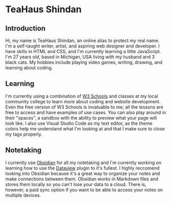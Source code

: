 # TeaHaus Shindan
## Introduction
Hi, my name is TeaHaus Shindan, an online alias to protect my real name. I'm a self-taught writer, artist, and aspiring web designer and developer. I have skills in HTML and CSS, and I'm currently learning a little JavaScript. I'm 27 years old, based in Michigan, USA living with my husband and 3 black cats. My hobbies include playing video games, writing, drawing, and learning about coding.
## Learning
I'm currently using a combination of [W3 Schools](https://www.w3schools.com/) and classes at my local community college to learn more about coding and website development. Even the free version of W3 Schools is invaluable to me; all the lessons are free to access and have examples of use cases. You can also play around in their "spaces", a sandbox with the ability to preview what your page will look like. I also use Visual Studio Code as my text editor, as the theme colors help me understand what I'm looking at and that I make sure to close my tags properly.
## Notetaking
I currently use [Obsidian](https://obsidian.md/) for all my notetaking and I'm currently working on learning how to use the [Dataview](https://github.com/blacksmithgu/obsidian-dataview) plugin to it's fullest.
I highly reccomend looking into Obsidian because it's a great way to organize your notes and make connections between them. Obsidian works in Markdown files and stores them locally so you can't lose your data to a cloud. There is, however, a paid sync option if you want to be able to access your notes on multiple devices.
